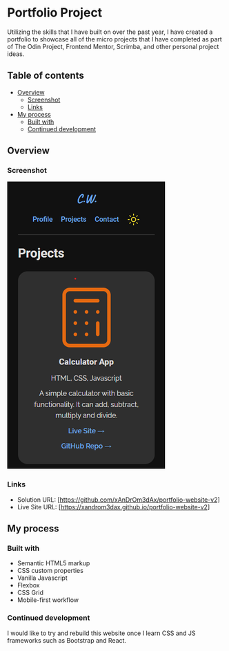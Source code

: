 # Portfolio Project

Utilizing the skills that I have built on over the past year, I have created a portfolio to showcase all of the micro projects that I have completed as part of The Odin Project, Frontend Mentor, Scrimba, and other personal project ideas.

## Table of contents

- [Overview](#overview)
  - [Screenshot](#screenshot)
  - [Links](#links)
- [My process](#my-process)
  - [Built with](#built-with)
  - [Continued development](#continued-development)

## Overview

### Screenshot

![screenshot](/images/screenshot.png)

### Links

- Solution URL: [https://github.com/xAnDrOm3dAx/portfolio-website-v2]
- Live Site URL: [https://xandrom3dax.github.io/portfolio-website-v2]

## My process

### Built with

- Semantic HTML5 markup
- CSS custom properties
- Vanilla Javascript
- Flexbox
- CSS Grid
- Mobile-first workflow

### Continued development

I would like to try and rebuild this website once I learn CSS and JS frameworks such as Bootstrap and React.
